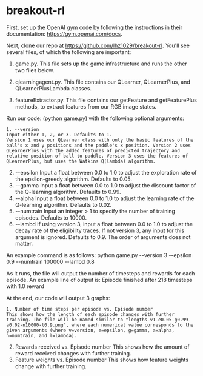 # breakout-rl

First, set up the OpenAI gym code by following the instructions in their documentation: https://gym.openai.com/docs.

Next, clone our repo at https://github.com/lhz1029/breakout-rl. You'll see several files, of which the following are important:

1. game.py. This file sets up the game infrastructure and runs the other two files below.

2. qlearningagent.py. This file contains our QLearner, QLearnerPlus, and QLearnerPlusLambda classes.

3. featureExtractor.py. This file contains our getFeature and getFeaturePlus methods, to extract features from our RGB image states.

Run our code: (python game.py) with the following optional arguments:

	1. --version
    Input either 1, 2, or 3. Defaults to 1.
    Version 1 uses our QLearner class with only the basic features of the ball's x and y positions and the paddle's x position. Version 2 uses QLearnerPlus with the added features of predicted trajectory and relative position of ball to paddle. Version 3 uses the features of QLearnerPlus, but uses the Watkins Q(lambda) algorithm.
  2. --epsilon
    Input a float between 0.0 to 1.0 to adjust the exploration rate of the epsilon-greedy algorithm. Defaults to 0.05.
  3. --gamma
    Input a float between 0.0 to 1.0 to adjust the discount factor of the Q-learning algorithm. Defaults to 0.99.
  4. --alpha
    Input a float between 0.0 to 1.0 to adjust the learning rate of the Q-learning algorithm. Defaults to 0.02.
  5. --numtrain
    Input an integer $>$ 1 to specify the number of training episodes. Defaults to 10000.
  6. --lambd
    If using version 3, input a float between 0.0 to 1.0 to adjust the decay rate of the eligibility traces. If not version 3, any input for this argument is ignored. Defaults to 0.9.
The order of arguments does not matter.

An example command is as follows:
	python game.py --version 3 --epsilon 0.9 --numtrain 100000 --lambd 0.8

As it runs, the file will output the number of timesteps and rewards for each episode. An example line of output is:
Episode finished after 218 timesteps with 1.0 reward

At the end, our code will output 3 graphs:

	1. Number of time steps per episode vs. Episode number
    This shows how the length of each episode changes with further training. The file will be named similar to "lengths-v1-e0.05-g0.99-a0.02-n10000-l0.9.png", where each numerical value corresponds to the given arguments (where v=version, e=epsilon, g=gamma, a=alpha, n=numtrain, and l=lambda).
  2. Rewards received vs. Episode number
    This shows how the amount of reward received changes with further training.
  3. Feature weights vs. Episode number
    This shows how feature weights change with further training.
